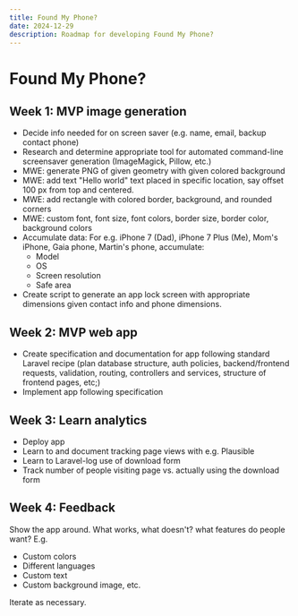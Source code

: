 ```yaml
---
title: Found My Phone?
date: 2024-12-29
description: Roadmap for developing Found My Phone?
---
```


# Found My Phone?

## Week 1: MVP image generation

- Decide info needed for on screen saver (e.g. name, email, backup contact phone)
- Research and determine appropriate tool for automated command-line screensaver generation (ImageMagick, Pillow, etc.)
- MWE: generate PNG of given geometry with given colored background
- MWE: add text "Hello world" text placed in specific location, say offset 100 px from top and centered.
- MWE: add rectangle with colored border, background, and rounded corners
- MWE: custom font, font size, font colors, border size, border color, background colors
- Accumulate data:
   For e.g. iPhone 7 (Dad), iPhone 7 Plus (Me), Mom's iPhone, Gaia phone, Martin's phone, accumulate:
  - Model
  - OS
  - Screen resolution
  - Safe area
- Create script to generate an app lock screen with appropriate dimensions given contact info and phone dimensions.

## Week 2: MVP web app

- Create specification and documentation for app following standard Laravel recipe (plan database structure, auth policies, backend/frontend requests, validation, routing, controllers and services, structure of frontend pages, etc;)
- Implement app following specification

## Week 3: Learn analytics

- Deploy app
- Learn to and document tracking page views with e.g. Plausible
- Learn to Laravel-log use of download form
- Track number of people visiting page vs. actually using the download form

## Week 4: Feedback

Show the app around. What works, what doesn't? what features do people want? E.g.

- Custom colors
- Different languages
- Custom text
- Custom background image, etc.

Iterate as necessary.
